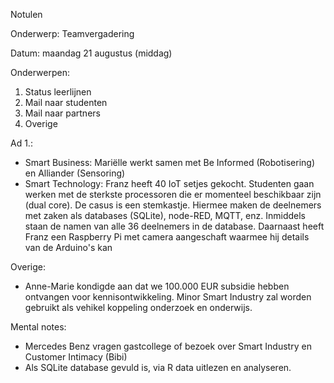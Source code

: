 Notulen

Onderwerp: Teamvergadering

Datum: maandag 21 augustus (middag)

Onderwerpen:

1. Status leerlijnen
2. Mail naar studenten
3. Mail naar partners
4. Overige

Ad 1.:

+ Smart Business: Mariëlle werkt samen met Be Informed (Robotisering) en Alliander (Sensoring)
+ Smart Technology: Franz heeft 40 IoT setjes gekocht. Studenten gaan werken met de sterkste processoren die er momenteel beschikbaar zijn (dual core). De casus is een stemkastje. Hiermee maken de deelnemers met zaken als databases (SQLite), node-RED, MQTT, enz. Inmiddels staan de namen van alle 36 deelnemers in de database. Daarnaast heeft Franz een Raspberry Pi met camera aangeschaft waarmee hij details van de Arduino's kan 

Overige:
+ Anne-Marie kondigde aan dat we 100.000 EUR subsidie hebben ontvangen voor kennisontwikkeling. Minor Smart Industry zal worden gebruikt als vehikel koppeling onderzoek en onderwijs.

Mental notes:
+ Mercedes Benz vragen gastcollege of bezoek over Smart Industry en Customer Intimacy (Bibi)
+ Als SQLite database gevuld is, via R data uitlezen en analyseren.


